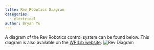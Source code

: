 ```yaml
---
title: Rev Robotics Diagram
categories: 
  - electrical
author: Bryan Yu
---
```

A diagram of the Rev Robotics control system can be found below. This diagram is also available on the [WPILib website](https://docs.wpilib.org/en/stable/docs/controls-overviews/control-system-hardware.html).
![Rev Diagram](https://docs.wpilib.org/en/stable/_images/frc-control-system-layout-rev.svg)